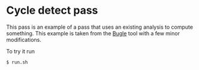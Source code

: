 Cycle detect pass
=================

This pass is an example of a pass that uses an existing analysis
to compute something. This example is taken from the [Bugle](https://github.com/mc-imperial/bugle) tool
with a few minor modifications.

To try it run

```
$ run.sh
```
